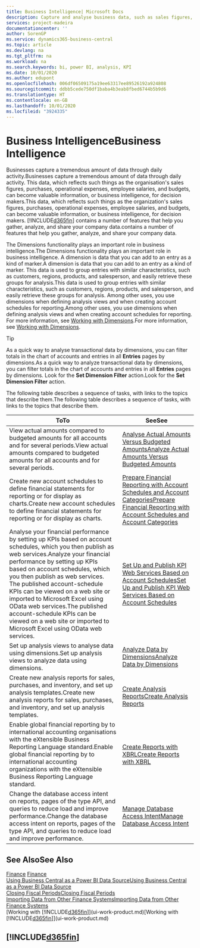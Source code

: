 ```yaml
---
title: Business Intelligence| Microsoft Docs
description: Capture and analyse business data, such as sales figures, purchases, operational expenses, employee salaries, and budgets, that can be valuable information for business intelligence or for decision making.
services: project-madeira
documentationcenter: ''
author: SorenGP
ms.service: dynamics365-business-central
ms.topic: article
ms.devlang: na
ms.tgt_pltfrm: na
ms.workload: na
ms.search.keywords: bi, power BI, analysis, KPI
ms.date: 10/01/2020
ms.author: edupont
ms.openlocfilehash: 006df06509175a19ee63317ee89526192a924808
ms.sourcegitcommit: ddbb5cede750df1baba4b3eab8fbed6744b5b9d6
ms.translationtype: HT
ms.contentlocale: en-GB
ms.lasthandoff: 10/01/2020
ms.locfileid: "3924335"
---
```

# <a name="business-intelligence"></a><span data-ttu-id="dd210-103">Business Intelligence</span><span class="sxs-lookup"><span data-stu-id="dd210-103">Business Intelligence</span></span>
<span data-ttu-id="dd210-104">Businesses capture a tremendous amount of data through daily activity.</span><span class="sxs-lookup"><span data-stu-id="dd210-104">Businesses capture a tremendous amount of data through daily activity.</span></span> <span data-ttu-id="dd210-105">This data, which reflects such things as the organisation's sales figures, purchases, operational expenses, employee salaries, and budgets, can become valuable information, or business intelligence, for decision makers.</span><span class="sxs-lookup"><span data-stu-id="dd210-105">This data, which reflects such things as the organization's sales figures, purchases, operational expenses, employee salaries, and budgets, can become valuable information, or business intelligence, for decision makers.</span></span> [!INCLUDE[d365fin](includes/d365fin_md.md)] <span data-ttu-id="dd210-106">contains a number of features that help you gather, analyze, and share your company data.</span><span class="sxs-lookup"><span data-stu-id="dd210-106">contains a number of features that help you gather, analyze, and share your company data.</span></span>

<span data-ttu-id="dd210-107">The Dimensions functionality plays an important role in business intelligence.</span><span class="sxs-lookup"><span data-stu-id="dd210-107">The Dimensions functionality plays an important role in business intelligence.</span></span> <span data-ttu-id="dd210-108">A dimension is data that you can add to an entry as a kind of marker.</span><span class="sxs-lookup"><span data-stu-id="dd210-108">A dimension is data that you can add to an entry as a kind of marker.</span></span> <span data-ttu-id="dd210-109">This data is used to group entries with similar characteristics, such as customers, regions, products, and salesperson, and easily retrieve these groups for analysis.</span><span class="sxs-lookup"><span data-stu-id="dd210-109">This data is used to group entries with similar characteristics, such as customers, regions, products, and salesperson, and easily retrieve these groups for analysis.</span></span> <span data-ttu-id="dd210-110">Among other uses, you use dimensions  when defining analysis views and when creating account schedules for reporting.</span><span class="sxs-lookup"><span data-stu-id="dd210-110">Among other uses, you use dimensions  when defining analysis views and when creating account schedules for reporting.</span></span> <span data-ttu-id="dd210-111">For more information, see [Working with Dimensions](finance-dimensions.md).</span><span class="sxs-lookup"><span data-stu-id="dd210-111">For more information, see [Working with Dimensions](finance-dimensions.md).</span></span>

> [!TIP]
> <span data-ttu-id="dd210-112">As a quick way to analyse transactional data by dimensions, you can filter totals in the chart of accounts and entries in all **Entries** pages by dimensions.</span><span class="sxs-lookup"><span data-stu-id="dd210-112">As a quick way to analyze transactional data by dimensions, you can filter totals in the chart of accounts and entries in all **Entries** pages by dimensions.</span></span> <span data-ttu-id="dd210-113">Look for the **Set Dimension Filter** action.</span><span class="sxs-lookup"><span data-stu-id="dd210-113">Look for the **Set Dimension Filter** action.</span></span>  

<span data-ttu-id="dd210-114">The following table describes a sequence of tasks, with links to the topics that describe them.</span><span class="sxs-lookup"><span data-stu-id="dd210-114">The following table describes a sequence of tasks, with links to the topics that describe them.</span></span>  

| <span data-ttu-id="dd210-115">To</span><span class="sxs-lookup"><span data-stu-id="dd210-115">To</span></span> | <span data-ttu-id="dd210-116">See</span><span class="sxs-lookup"><span data-stu-id="dd210-116">See</span></span> |
| --- | --- |
|<span data-ttu-id="dd210-117">View actual amounts compared to budgeted amounts for all accounts and for several periods.</span><span class="sxs-lookup"><span data-stu-id="dd210-117">View actual amounts compared to budgeted amounts for all accounts and for several periods.</span></span>|[<span data-ttu-id="dd210-118">Analyse Actual Amounts Versus Budgeted Amounts</span><span class="sxs-lookup"><span data-stu-id="dd210-118">Analyze Actual Amounts Versus Budgeted Amounts</span></span>](bi-how-analyze-actual-versus-budget.md)|
|<span data-ttu-id="dd210-119">Create new account schedules to define financial statements for reporting or for display as charts.</span><span class="sxs-lookup"><span data-stu-id="dd210-119">Create new account schedules to define financial statements for reporting or for display as charts.</span></span>|[<span data-ttu-id="dd210-120">Prepare Financial Reporting with Account Schedules and Account Categories</span><span class="sxs-lookup"><span data-stu-id="dd210-120">Prepare Financial Reporting with Account Schedules and Account Categories</span></span>](bi-how-work-account-schedule.md)|
|<span data-ttu-id="dd210-121">Analyse your financial performance by setting up KPIs based on account schedules, which you then publish as web services.</span><span class="sxs-lookup"><span data-stu-id="dd210-121">Analyze your financial performance by setting up KPIs based on account schedules, which you then publish as web services.</span></span> <span data-ttu-id="dd210-122">The published account-schedule KPIs can be viewed on a web site or imported to Microsoft Excel using OData web services.</span><span class="sxs-lookup"><span data-stu-id="dd210-122">The published account-schedule KPIs can be viewed on a web site or imported to Microsoft Excel using OData web services.</span></span>|[<span data-ttu-id="dd210-123">Set Up and Publish KPI Web Services Based on Account Schedules</span><span class="sxs-lookup"><span data-stu-id="dd210-123">Set Up and Publish KPI Web Services Based on Account Schedules</span></span>](bi-how-to-set-up-and-publish-kpi-web-services-based-on-account-schedules.md)|
|<span data-ttu-id="dd210-124">Set up analysis views to analyse data using dimensions.</span><span class="sxs-lookup"><span data-stu-id="dd210-124">Set up analysis views to analyze data using dimensions.</span></span>|[<span data-ttu-id="dd210-125">Analyze Data by Dimensions</span><span class="sxs-lookup"><span data-stu-id="dd210-125">Analyze Data by Dimensions</span></span>](bi-how-analyze-data-dimension.md)|
|<span data-ttu-id="dd210-126">Create new analysis reports for sales, purchases, and inventory, and set up analysis templates.</span><span class="sxs-lookup"><span data-stu-id="dd210-126">Create new analysis reports for sales, purchases, and inventory, and set up analysis templates.</span></span>|[<span data-ttu-id="dd210-127">Create Analysis Reports</span><span class="sxs-lookup"><span data-stu-id="dd210-127">Create Analysis Reports</span></span>](bi-how-create-analysis-views-reports.md)|
|<span data-ttu-id="dd210-128">Enable global financial reporting by to international accounting organisations with the eXtensible Business Reporting Language standard.</span><span class="sxs-lookup"><span data-stu-id="dd210-128">Enable global financial reporting by to international accounting organizations with the eXtensible Business Reporting Language standard.</span></span>|[<span data-ttu-id="dd210-129">Create Reports with XBRL</span><span class="sxs-lookup"><span data-stu-id="dd210-129">Create Reports with XBRL</span></span>](bi-create-reports-with-xbrl.md)|
|<span data-ttu-id="dd210-130">Change the database access intent on reports, pages of the type API, and queries to reduce load and improve performance.</span><span class="sxs-lookup"><span data-stu-id="dd210-130">Change the database access intent on reports, pages of the type API, and queries to reduce load and improve performance.</span></span>|[<span data-ttu-id="dd210-131">Manage Database Access Intent</span><span class="sxs-lookup"><span data-stu-id="dd210-131">Manage Database Access Intent</span></span>](admin-data-access-intent.md)|

## <a name="see-also"></a><span data-ttu-id="dd210-132">See Also</span><span class="sxs-lookup"><span data-stu-id="dd210-132">See Also</span></span>
<span data-ttu-id="dd210-133">[Finance](finance.md)  </span><span class="sxs-lookup"><span data-stu-id="dd210-133">[Finance](finance.md)  </span></span>  
[<span data-ttu-id="dd210-134">Using Business Central as a Power BI Data Source</span><span class="sxs-lookup"><span data-stu-id="dd210-134">Using Business Central as a Power BI Data Source</span></span>](across-how-use-financials-data-source-powerbi.md)  
[<span data-ttu-id="dd210-135">Closing Fiscal Periods</span><span class="sxs-lookup"><span data-stu-id="dd210-135">Closing Fiscal Periods</span></span>](year-close-years-periods.md)  
[<span data-ttu-id="dd210-136">Importing Data from Other Finance Systems</span><span class="sxs-lookup"><span data-stu-id="dd210-136">Importing Data from Other Finance Systems</span></span>](across-import-data-configuration-packages.md)  
<span data-ttu-id="dd210-137">[Working with [!INCLUDE[d365fin](includes/d365fin_md.md)]](ui-work-product.md)</span><span class="sxs-lookup"><span data-stu-id="dd210-137">[Working with [!INCLUDE[d365fin](includes/d365fin_md.md)]](ui-work-product.md)</span></span>

## [!INCLUDE[d365fin](includes/free_trial_md.md)]  
